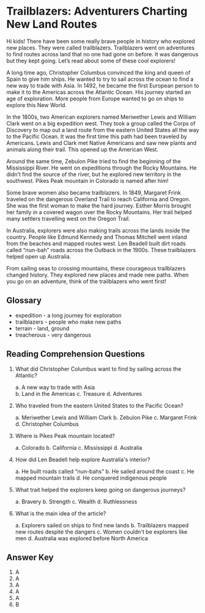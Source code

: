 # Trailblazers: Adventurers Charting New Land Routes

Hi kids! There have been some really brave people in history who explored new places. They were called trailblazers. Trailblazers went on adventures to find routes across land that no one had gone on before. It was dangerous but they kept going. Let’s read about some of these cool explorers!

A long time ago, Christopher Columbus convinced the king and queen of Spain to give him ships. He wanted to try to sail across the ocean to find a new way to trade with Asia. In 1492, he became the first European person to make it to the Americas across the Atlantic Ocean. His journey started an age of exploration. More people from Europe wanted to go on ships to explore this New World.

In the 1800s, two American explorers named Meriwether Lewis and William Clark went on a big expedition west. They took a group called the Corps of Discovery to map out a land route from the eastern United States all the way to the Pacific Ocean. It was the first time this path had been traveled by Americans. Lewis and Clark met Native Americans and saw new plants and animals along their trail. This opened up the American West.

Around the same time, Zebulon Pike tried to find the beginning of the Mississippi River. He went on expeditions through the Rocky Mountains. He didn’t find the source of the river, but he explored new territory in the southwest. Pikes Peak mountain in Colorado is named after him!

Some brave women also became trailblazers. In 1849, Margaret Frink traveled on the dangerous Overland Trail to reach California and Oregon. She was the first woman to make the hard journey. Esther Morris brought her family in a covered wagon over the Rocky Mountains. Her trail helped many settlers travelling west on the Oregon Trail.

In Australia, explorers were also making trails across the lands inside the country. People like Edmund Kennedy and Thomas Mitchell went inland from the beaches and mapped routes west. Len Beadell built dirt roads called “nun-bah” roads across the Outback in the 1900s. These trailblazers helped open up Australia.

From sailing seas to crossing mountains, these courageous trailblazers changed history. They explored new places and made new paths. When you go on an adventure, think of the trailblazers who went first!

## Glossary

- expedition - a long journey for exploration
- trailblazers - people who make new paths
- terrain - land, ground
- treacherous - very dangerous

## Reading Comprehension Questions

1. What did Christopher Columbus want to find by sailing across the Atlantic?

   a. A new way to trade with Asia  
   b. Land in the Americas
   c. Treasure
   d. Adventures

2. Who traveled from the eastern United States to the Pacific Ocean?

   a. Meriwether Lewis and William Clark
   b. Zebulon Pike
   c. Margaret Frink
   d. Christopher Columbus

3. Where is Pikes Peak mountain located?

   a. Colorado
   b. California
   c. Mississippi
   d. Australia

4. How did Len Beadell help explore Australia's interior?

   a. He built roads called “nun-bahs”
   b. He sailed around the coast
   c. He mapped mountain trails
   d. He conquered indigenous people

5. What trait helped the explorers keep going on dangerous journeys?

   a. Bravery
   b. Strength
   c. Wealth
   d. Ruthlessness

6. What is the main idea of the article?

   a. Explorers sailed on ships to find new lands
   b. Trailblazers mapped new routes despite the dangers
   c. Women couldn't be explorers like men
   d. Australia was explored before North America

## Answer Key

1. A
2. A
3. A
4. A
5. A
6. B
